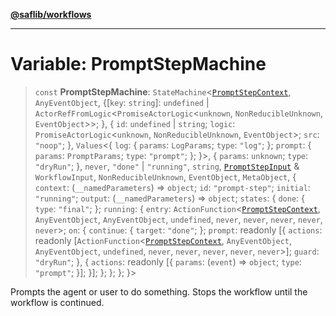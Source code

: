 [**@saflib/workflows**](../index.md)

---

# Variable: PromptStepMachine

> `const` **PromptStepMachine**: `StateMachine`\<[`PromptStepContext`](../interfaces/PromptStepContext.md), `AnyEventObject`, \{\[`key`: `string`\]: `undefined` \| `ActorRefFromLogic`\<`PromiseActorLogic`\<`unknown`, `NonReducibleUnknown`, `EventObject`\>\>; \}, \{ `id`: `undefined` \| `string`; `logic`: `PromiseActorLogic`\<`unknown`, `NonReducibleUnknown`, `EventObject`\>; `src`: `"noop"`; \}, `Values`\<\{ `log`: \{ `params`: `LogParams`; `type`: `"log"`; \}; `prompt`: \{ `params`: `PromptParams`; `type`: `"prompt"`; \}; \}\>, \{ `params`: `unknown`; `type`: `"dryRun"`; \}, `never`, `"done"` \| `"running"`, `string`, [`PromptStepInput`](../interfaces/PromptStepInput.md) & `WorkflowInput`, `NonReducibleUnknown`, `EventObject`, `MetaObject`, \{ `context`: (`__namedParameters`) => `object`; `id`: `"prompt-step"`; `initial`: `"running"`; `output`: (`__namedParameters`) => `object`; `states`: \{ `done`: \{ `type`: `"final"`; \}; `running`: \{ `entry`: `ActionFunction`\<[`PromptStepContext`](../interfaces/PromptStepContext.md), `AnyEventObject`, `AnyEventObject`, `undefined`, `never`, `never`, `never`, `never`, `never`\>; `on`: \{ `continue`: \{ `target`: `"done"`; \}; `prompt`: readonly \[\{ `actions`: readonly \[`ActionFunction`\<[`PromptStepContext`](../interfaces/PromptStepContext.md), `AnyEventObject`, `AnyEventObject`, `undefined`, `never`, `never`, `never`, `never`, `never`\>\]; `guard`: `"dryRun"`; \}, \{ `actions`: readonly \[\{ `params`: (`event`) => `object`; `type`: `"prompt"`; \}\]; \}\]; \}; \}; \}; \}\>

Prompts the agent or user to do something. Stops the workflow until the workflow is continued.

